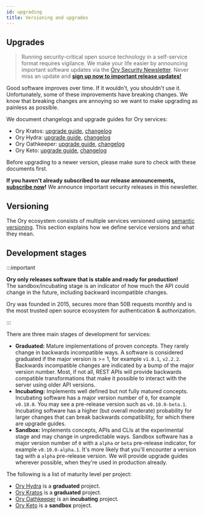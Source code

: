 ```yaml
---
id: upgrading
title: Versioning and upgrades
---
```


## Upgrades

> Running security-critical open source technology in a self-service format requires vigilance. We make your life easier by
> announcing important software updates via the [Ory Security Newsletter](http://eepurl.com/di390P). Never miss an update and
> **[sign up now to important release updates!](http://eepurl.com/di390P)**

Good software improves over time. If it wouldn't, you shouldn't use it. Unfortunately, some of these improvements have breaking
changes. We know that breaking changes are annoying so we want to make upgrading as painless as possible.

We document changelogs and upgrade guides for Ory services:

- Ory Kratos: [upgrade guide](../kratos/guides/upgrade), [changelog](https://github.com/ory/kratos/blob/master/CHANGELOG.md)
- Ory Hydra: [upgrade guide](https://github.com/ory/hydra/blob/master/UPGRADE.md),
  [changelog](https://github.com/ory/hydra/blob/master/CHANGELOG.md)
- Ory Oathkeeper: [upgrade guide](https://github.com/ory/oathkeeper/blob/master/UPGRADE.md),
  [changelog](https://github.com/ory/oathkeeper/blob/master/CHANGELOG.md)
- Ory Keto: [upgrade guide](https://github.com/ory/keto/blob/master/UPGRADE.md),
  [changelog](https://github.com/ory/keto/blob/master/CHANGELOG.md)

Before upgrading to a newer version, please make sure to check with these documents first.

**If you haven't already subscribed to our release announcements, [subscribe now](http://eepurl.com/di390P)!** We announce
important security releases in this newsletter.

## Versioning

The Ory ecosystem consists of multiple services versioned using [semantic versioning](https://semver.org). This section explains
how we define service versions and what they mean.

## Development stages

:::important

**Ory only releases software that is stable and ready for production!**  
The sandbox/incubating stage is an indicator of how much the API could change in the future, including backward incompatible
changes.

Ory was founded in 2015, secures more than 50B requests monthly and is the most trusted open source ecosystem for authentication &
authorization.

:::

There are three main stages of development for services:

- **Graduated:** Mature implementations of proven concepts. They rarely change in backwards incompatible ways. A software is
  considered graduated if the major version is >= 1, for example `v1.0.1`, `v2.2.2`. Backwards incompatible changes are indicated
  by a bump of the major version number. Most, if not all, REST APIs will provide backwards compatible transformations that make
  it possible to interact with the server using older API versions.
- **Incubating:** Implements well defined but not fully matured concepts. Incubating software has a major version number of `0`,
  for example `v0.10.0`. You may see a pre-release version such as `v0.10.0-beta.1`. Incubating software has a higher (but overall
  moderate) probability for larger changes that can break backwards compatibility, for which there are upgrade guides.
- **Sandbox:** Implements concepts, APIs and CLIs at the experimental stage and may change in unpredictable ways. Sandbox software
  has a major version number of `0` with a `alpha` or `beta` pre-release indicator, for example `v0.10.0-alpha.1`. It's more
  likely that you'll encounter a version tag with a `alpha` pre-release version. We will provide upgrade guides wherever possible,
  when they're used in production already.

The following is a list of maturity level per project:

- [Ory Hydra](https://github.com/ory/hydra) is a **graduated** project.
- [Ory Kratos](https://github.com/ory/kratos) is a **graduated** project.
- [Ory Oathkeeper](https://github.com/ory/oathkeeper) is an **incubating** project.
- [Ory Keto](https://github.com/ory/keto) is a **sandbox** project.
